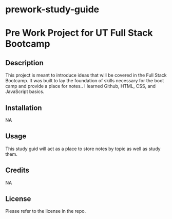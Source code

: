 # prework-study-guide

# Pre Work Project for UT Full Stack Bootcamp

## Description

This project is meant to introduce ideas that will be covered in the Full Stack Bootcamp.
It was built to lay the foundation of skills necessary for the boot camp and provide a place for notes..
I learned Github, HTML, CSS, and JavaScript basics. 

## Installation

NA

## Usage

This study guid will act as a place to store notes by topic as well as study them.

## Credits

NA

## License

Please refer to the license in the repo.